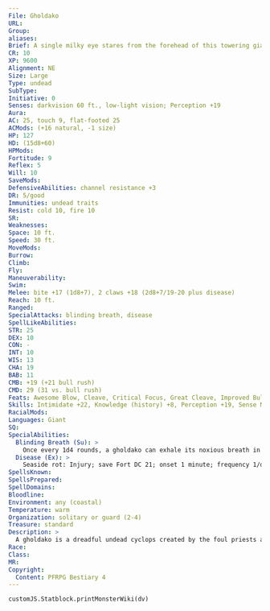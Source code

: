 ```yaml
---
File: Gholdako
URL: 
Group: 
aliases: 
Brief: A single milky eye stares from the forehead of this towering giant wrapped in filthy, rune-covered strips of bloody linen.
CR: 10
XP: 9600
Alignment: NE
Size: Large
Type: undead
SubType: 
Initiative: 0
Senses: darkvision 60 ft., low-light vision; Perception +19
Aura: 
AC: 25, touch 9, flat-footed 25
ACMods: (+16 natural, -1 size)
HP: 127
HD: (15d8+60)
HPMods: 
Fortitude: 9
Reflex: 5
Will: 10
SaveMods: 
DefensiveAbilities: channel resistance +3
DR: 5/good
Immunities: undead traits
Resist: cold 10, fire 10
SR: 
Weaknesses: 
Space: 10 ft.
Speed: 30 ft.
MoveMods: 
Burrow: 
Climb: 
Fly: 
Maneuverability: 
Swim: 
Melee: bite +17 (1d8+7), 2 claws +18 (2d8+7/19-20 plus disease)
Reach: 10 ft.
Ranged: 
SpecialAttacks: blinding breath, disease
SpellLikeAbilities: 
STR: 25
DEX: 10
CON: -
INT: 10
WIS: 13
CHA: 19
BAB: 11
CMB: +19 (+21 bull rush)
CMD: 29 (31 vs. bull rush)
Feats: Awesome Blow, Cleave, Critical Focus, Great Cleave, Improved Bull Rush, Improved Critical (claw), Power Attack, Weapon Focus (claw)
Skills: Intimidate +22, Knowledge (history) +8, Perception +19, Sense Motive +11, Stealth +14
RacialMods: 
Languages: Giant
SQ: 
SpecialAbilities:
  Blinding Breath (Su): >
    Once every 1d4 rounds, a gholdako can exhale its noxious breath in a 20-foot cone, permanently blinding any creatures in the affected area unless they succeed at a DC 21 Fortitude save. The save DC is Charisma-based.
  Disease (Ex): >
    Seaside rot: Injury; save Fort DC 21; onset 1 minute; frequency 1/day; effect 1d4 Str and 1d4 Dex; cure 2 consecutive saves. The save DC is Charisma-based.
SpellsKnown: 
SpellsPrepared: 
SpellDomains: 
Bloodline: 
Environment: any (coastal)
Temperature: warm
Organization: solitary or guard (2-4)
Treasure: standard
Description: >
  A gholdako is a dreadful undead cyclops created by the foul priests and necromancers of a fallen cyclops empire thousands of years ago. A gholdako's single eyeball is sunken and milky, and its body and limbs are wrapped tightly in ragged strips of soiled and moldering linens, much like those of a mummy, but with disturbing and incomprehensible glyphs scribbled on the ancient cloth, written in what appears to be dried blood. Layers of skin continually flake off the hideous monster's parched flesh wherever it is exposed, falling in papery strips of sickly pale yellow. The average gholdako stands 9 feet tall and weighs 500 pounds. Gholdakos are nearly always guardians of some special relic or tomb, having been ordered to protect the object or location in life and remaining faithful to their duties even after dying. While they strive to keep their wards safe from depredations, gholdakos are nonetheless short-tempered and easy to lure away from their posts-though being caught by one of these undead giants almost always spells a gruesome and untimely end for most would-be.  Dread Gholdako (+1 CR): Some gholdakos were created to guard the tombs of royalty. Such dread gholdakos possess a bluish-white halo of smoke around their perpetually peeling scalps. A dread gholdako generally possesses additional Hit Dice, and can inflict paralysis (1d4 rounds, DC 10 + 1/2 the dread gholdako's racial Hit Dice + the dread gholdako's Constitution modifier) on its foes with its bite attack.
Race: 
Class: 
MR: 
Copyright:
  Content: PFRPG Bestiary 4
---
```

```dataviewjs
customJS.Statblock.printMonsterWiki(dv)
```
